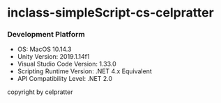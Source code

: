 # inclass-simpleScript-cs-celpratter

### Development Platform

- OS: MacOS 10.14.3
- Unity Version: 2019.1.14f1
- Visual Studio Code Version: 1.33.0
- Scripting Runtime Version: .NET 4.x Equivalent
- API Compatibility Level: .NET 2.0

copyright by celpratter
